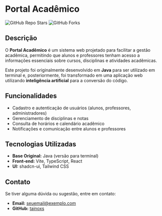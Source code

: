 # Portal Acadêmico

![GitHub Repo Stars](https://img.shields.io/github/stars/tainoxs/Portal-Academico?style=social)
![GitHub Forks](https://img.shields.io/github/forks/tainoxs/Portal-Academico?style=social)

## Descrição
O **Portal Acadêmico** é um sistema web projetado para facilitar a gestão acadêmica, permitindo que alunos e professores tenham acesso a informações essenciais sobre cursos, disciplinas e atividades acadêmicas.

Este projeto foi originalmente desenvolvido em **Java** para ser utilizado em terminal e, posteriormente, foi transformado em uma aplicação web utilizando **inteligência artificial** para a conversão do código.

## Funcionalidades
- Cadastro e autenticação de usuários (alunos, professores, administradores)
- Gerenciamento de disciplinas e notas
- Consulta de horários e calendário acadêmico
- Notificações e comunicação entre alunos e professores

## Tecnologias Utilizadas
- **Base Original:** Java (versão para terminal)
- **Front-end:** Vite, TypeScript, React
- **UI:** shadcn-ui, Tailwind CSS

## Contato
Se tiver alguma dúvida ou sugestão, entre em contato:
- **Email:** [seuemail@exemplo.com](mailto:tainoxslr@gmail.com)
- **GitHub:** [tainoxs](https://github.com/tainoxs/)

